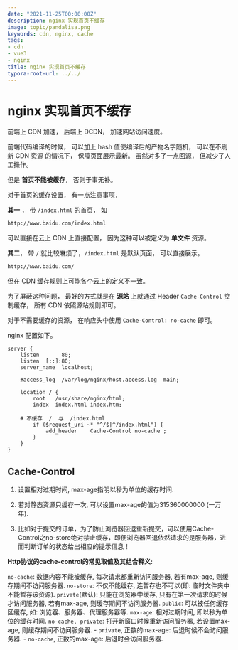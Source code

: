 ```yaml
---
date: "2021-11-25T00:00:00Z"
description: nginx 实现首页不缓存
image: topic/pandalisa.png
keywords: cdn, nginx, cache
tags:
- cdn
- vue3
- nginx
title: nginx 实现首页不缓存
typora-root-url: ../../
---
```


# nginx 实现首页不缓存 

前端上 CDN 加速， 后端上 DCDN， 加速网站访问速度。

前端代码编译的时候， 可以加上 hash 值使编译后的产物名字随机， 可以在不刷新 CDN 资源 的情况下， 保障页面展示最新。 虽然对多了一点回源， 但减少了人工操作。

但是 **首页不能被缓存**， 否则于事无补。

对于首页的缓存设置， 有一点注意事项， 

**其一** ， 带 `/index.html` 的首页， 如

```bash
http://www.baidu.com/index.html
```

可以直接在云上 CDN 上直接配置， 因为这种可以被定义为 **单文件** 资源。



**其二**， 带 `/` 就比较麻烦了，`/index.html` 是默认页面， 可以直接展示。 

```bash
http://www.baidu.com/
```

但在 CDN 缓存规则上可能各个云上的定义不一致。



为了屏蔽这种问题， 最好的方式就是在 **源站** 上就通过 Header `Cache-Control` 控制缓存， 所有 CDN 依照源站规则即可。

对于不需要缓存的资源， 在响应头中使用  `Cache-Control: no-cache` 即可。

nginx 配置如下。

```properties
server {
    listen       80;
    listen  [::]:80;
    server_name  localhost;

    #access_log  /var/log/nginx/host.access.log  main;

    location / {
        root   /usr/share/nginx/html;
        index  index.html index.htm;

    # 不缓存  /  与  /index.html
        if ($request_uri ~* "^/$|^/index.html") {
            add_header    Cache-Control no-cache ;
        }
    }
}

```



## Cache-Control

1. 设置相对过期时间, max-age指明以秒为单位的缓存时间. 

2. 若对静态资源只缓存一次, 可以设置max-age的值为315360000000 (一万年). 
3. 比如对于提交的订单，为了防止浏览器回退重新提交，可以使用Cache-Control之no-store绝对禁止缓存，即便浏览器回退依然请求的是服务器，进而判断订单的状态给出相应的提示信息！

**Http协议的cache-control的常见取值及其组合释义:**

`no-cache`: 数据内容不能被缓存, 每次请求都重新访问服务器, 若有max-age, 则缓存期间不访问服务器.
`no-store`: 不仅不能缓存, 连暂存也不可以(即: 临时文件夹中不能暂存该资源).
`private`(默认): 只能在浏览器中缓存, 只有在第一次请求的时候才访问服务器, 若有max-age, 则缓存期间不访问服务器.
`public`: 可以被任何缓存区缓存, 如: 浏览器、服务器、代理服务器等.
`max-age`: 相对过期时间, 即以秒为单位的缓存时间.
`no-cache, private`: 打开新窗口时候重新访问服务器, 若设置max-age, 则缓存期间不访问服务器.
  \- `private`, 正数的max-age: 后退时候不会访问服务器.
  \- `no-cache`, 正数的max-age: 后退时会访问服务器.

